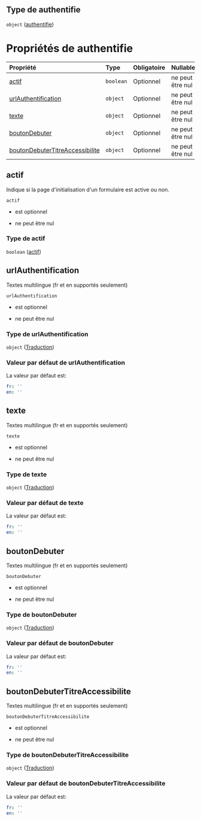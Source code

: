 ## Type de authentifie

`object` ([authentifie](frw-form-definitions-debuterformulaire-properties-authentifie.md))

# Propriétés de authentifie

| Propriété                                                           | Type      | Obligatoire | Nullable         | Défini par                                                                                                                                                                                    |
| :------------------------------------------------------------------ | :-------- | :---------- | :--------------- | :-------------------------------------------------------------------------------------------------------------------------------------------------------------------------------------------- |
| [actif](#actif)                                                     | `boolean` | Optionnel   | ne peut être nul | [Fichier formulaire](frw-form-definitions-debuterformulaire-properties-authentifie-properties-actif.md "schemas/form#/definitions/DebuterFormulaire/properties/authentifie/properties/actif") |
| [urlAuthentification](#urlauthentification)                         | `object`  | Optionnel   | ne peut être nul | [Fichier formulaire](frw-form-definitions-traduction.md "schemas/form#/definitions/DebuterFormulaire/properties/authentifie/properties/urlAuthentification")                                  |
| [texte](#texte)                                                     | `object`  | Optionnel   | ne peut être nul | [Fichier formulaire](frw-form-definitions-traduction.md "schemas/form#/definitions/DebuterFormulaire/properties/authentifie/properties/texte")                                                |
| [boutonDebuter](#boutondebuter)                                     | `object`  | Optionnel   | ne peut être nul | [Fichier formulaire](frw-form-definitions-traduction.md "schemas/form#/definitions/DebuterFormulaire/properties/authentifie/properties/boutonDebuter")                                        |
| [boutonDebuterTitreAccessibilite](#boutondebutertitreaccessibilite) | `object`  | Optionnel   | ne peut être nul | [Fichier formulaire](frw-form-definitions-traduction.md "schemas/form#/definitions/DebuterFormulaire/properties/authentifie/properties/boutonDebuterTitreAccessibilite")                      |

## actif

Indique si la page d'initialisation d'un formulaire est active ou non.

`actif`

*   est optionnel

*   ne peut être nul

### Type de actif

`boolean` ([actif](frw-form-definitions-debuterformulaire-properties-authentifie-properties-actif.md))

## urlAuthentification

Textes multilingue (fr et en supportés seulement)

`urlAuthentification`

*   est optionnel

*   ne peut être nul

### Type de urlAuthentification

`object` ([Traduction](frw-form-definitions-traduction.md))

### Valeur par défaut de urlAuthentification

La valeur par défaut est:

```yaml
fr: ''
en: ''

```

## texte

Textes multilingue (fr et en supportés seulement)

`texte`

*   est optionnel

*   ne peut être nul

### Type de texte

`object` ([Traduction](frw-form-definitions-traduction.md))

### Valeur par défaut de texte

La valeur par défaut est:

```yaml
fr: ''
en: ''

```

## boutonDebuter

Textes multilingue (fr et en supportés seulement)

`boutonDebuter`

*   est optionnel

*   ne peut être nul

### Type de boutonDebuter

`object` ([Traduction](frw-form-definitions-traduction.md))

### Valeur par défaut de boutonDebuter

La valeur par défaut est:

```yaml
fr: ''
en: ''

```

## boutonDebuterTitreAccessibilite

Textes multilingue (fr et en supportés seulement)

`boutonDebuterTitreAccessibilite`

*   est optionnel

*   ne peut être nul

### Type de boutonDebuterTitreAccessibilite

`object` ([Traduction](frw-form-definitions-traduction.md))

### Valeur par défaut de boutonDebuterTitreAccessibilite

La valeur par défaut est:

```yaml
fr: ''
en: ''

```
